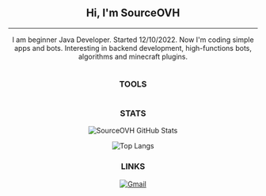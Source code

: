 <div style="text-align: center;">

## Hi, I'm SourceOVH 

---



I am beginner Java Developer. Started 12/10/2022.
Now I'm coding simple apps and bots.
Interesting in backend development, high-functions bots,
algorithms and minecraft plugins.

<span> 
    <img src="https://komarev.com/ghpvc/?username=SourceOVH&style=for-the-badge" alt=""/> 
</span>

### TOOLS

  <a href="https://skillicons.dev">
    <img src="https://skillicons.dev/icons?i=java,bots,git"  alt=""/><br>
  </a>

### STATS

![SourceOVH GitHub Stats](https://github-readme-stats.vercel.app/api?username=SourceOVH&show_icons=true&theme=gruvbox)

![Top Langs](https://github-readme-stats.vercel.app/api/top-langs/?username=SourceOVH&layout=compact&theme=gruvbox&show_icons=true)

### LINKS

[![Gmail](https://img.shields.io/badge/Gmail-D14836?style=for-the-badge&logo=gmail&logoColor=white)](mailto:sourceovh@gmail.com)
</div>